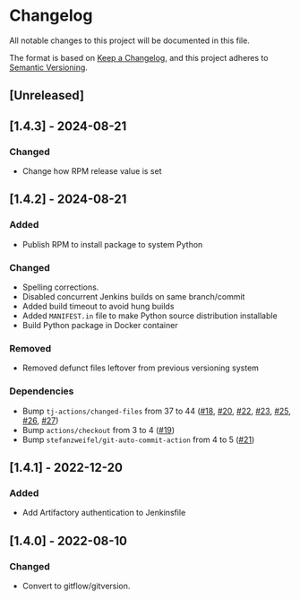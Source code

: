 # Changelog

All notable changes to this project will be documented in this file.

The format is based on [Keep a Changelog](https://keepachangelog.com/en/1.0.0/),
and this project adheres to [Semantic Versioning](https://semver.org/spec/v2.0.0.html).

## [Unreleased]

## [1.4.3] - 2024-08-21
### Changed
- Change how RPM release value is set

## [1.4.2] - 2024-08-21
### Added
- Publish RPM to install package to system Python

### Changed
- Spelling corrections.
- Disabled concurrent Jenkins builds on same branch/commit
- Added build timeout to avoid hung builds
- Added `MANIFEST.in` file to make Python source distribution installable
- Build Python package in Docker container

### Removed
- Removed defunct files leftover from previous versioning system

### Dependencies
- Bump `tj-actions/changed-files` from 37 to 44 ([#18](https://github.com/Cray-HPE/k8s-liveness/pull/18), [#20](https://github.com/Cray-HPE/k8s-liveness/pull/20), [#22](https://github.com/Cray-HPE/k8s-liveness/pull/22), [#23](https://github.com/Cray-HPE/k8s-liveness/pull/23), [#25](https://github.com/Cray-HPE/k8s-liveness/pull/25), [#26](https://github.com/Cray-HPE/k8s-liveness/pull/26), [#27](https://github.com/Cray-HPE/k8s-liveness/pull/27))
- Bump `actions/checkout` from 3 to 4 ([#19](https://github.com/Cray-HPE/k8s-liveness/pull/19))
- Bump `stefanzweifel/git-auto-commit-action` from 4 to 5 ([#21](https://github.com/Cray-HPE/k8s-liveness/pull/21))

## [1.4.1] - 2022-12-20
### Added
- Add Artifactory authentication to Jenkinsfile

## [1.4.0] - 2022-08-10
### Changed
- Convert to gitflow/gitversion.